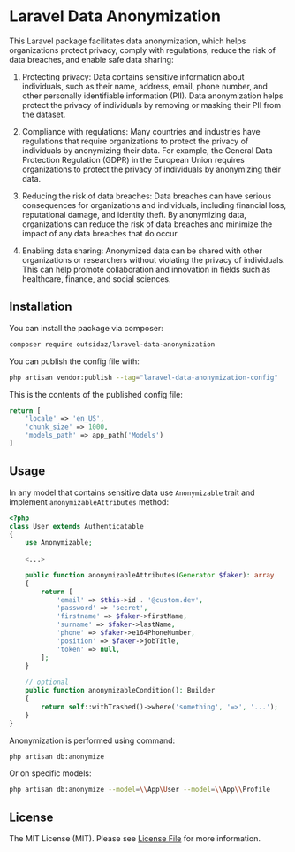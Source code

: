 # Laravel Data Anonymization

This Laravel package facilitates data anonymization, which helps organizations protect privacy, comply with regulations, reduce the risk of data breaches, and enable safe data sharing:
1. Protecting privacy: Data contains sensitive information about individuals, such as their name, address, email, phone number, and other personally identifiable information (PII). Data anonymization helps protect the privacy of individuals by removing or masking their PII from the dataset.

2. Compliance with regulations: Many countries and industries have regulations that require organizations to protect the privacy of individuals by anonymizing their data. For example, the General Data Protection Regulation (GDPR) in the European Union requires organizations to protect the privacy of individuals by anonymizing their data.

3. Reducing the risk of data breaches: Data breaches can have serious consequences for organizations and individuals, including financial loss, reputational damage, and identity theft. By anonymizing data, organizations can reduce the risk of data breaches and minimize the impact of any data breaches that do occur.

4. Enabling data sharing: Anonymized data can be shared with other organizations or researchers without violating the privacy of individuals. This can help promote collaboration and innovation in fields such as healthcare, finance, and social sciences.

## Installation
You can install the package via composer:

```bash
composer require outsidaz/laravel-data-anonymization
```

You can publish the config file with:

```bash
php artisan vendor:publish --tag="laravel-data-anonymization-config"
```

This is the contents of the published config file:

```php
return [
    'locale' => 'en_US',
    'chunk_size' => 1000,
    'models_path' => app_path('Models')
]
```

## Usage

In any model that contains sensitive data use `Anonymizable` trait and implement `anonymizableAttributes` method:

```php
<?php
class User extends Authenticatable
{
    use Anonymizable;
    
    <...>

    public function anonymizableAttributes(Generator $faker): array
    {
        return [
            'email' => $this->id . '@custom.dev',
            'password' => 'secret',
            'firstname' => $faker->firstName,
            'surname' => $faker->lastName,
            'phone' => $faker->e164PhoneNumber,
            'position' => $faker->jobTitle,
            'token' => null,
        ];
    }
    
    // optional
    public function anonymizableCondition(): Builder
    {
        return self::withTrashed()->where('something', '=>', '...');
    }
}
```
Anonymization is performed using command:

```bash
php artisan db:anonymize
```

Or on specific models:
```bash
php artisan db:anonymize --model=\\App\User --model=\\App\\Profile
```

## License

The MIT License (MIT). Please see [License File](LICENSE) for more information.